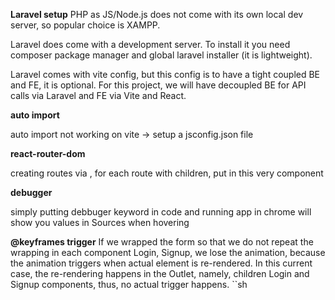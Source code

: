 **Laravel setup**
PHP as JS/Node.js does not come with its own local dev server, so popular choice is XAMPP.

Laravel does come with a development server. To install it you need composer package manager and global laravel installer (it is lightweight).

Laravel comes with vite config, but this config is to have a tight coupled BE and FE, it is optional. For this project, we will have decoupled BE for API calls via Laravel and FE via Vite and React.

**auto import**

auto import not working on vite -> setup a jsconfig.json file

**react-router-dom**

creating routes via <RouterProvider router={router} />, for each route with children, put <Outlet /> in this very component

**debugger**

simply putting debbuger keyword in code and running app in chrome will show you values in Sources when hovering

**@keyframes trigger**
If we wrapped the form so that we do not repeat the wrapping in each component Login, Signup, we lose the animation, because the animation triggers when actual element is re-rendered. In this current case, the re-rendering happens in the Outlet, namely, children Login and Signup components, thus, no actual trigger happens.
``sh
    <div className="login-signup-form animated fadeInDown">
        <div className="form">
            <Outlet />
        </div>
    </div>
```